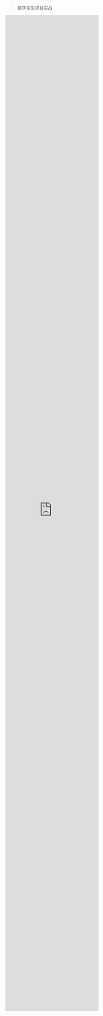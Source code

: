 > 数字孪生项目实战

<iframe src="https://www.bilibili.com/video/BV1qz421B75F/?vd_source=97f1d2f43cfb254aee6535dca8f8f4ee" scrolling="no" border="0" frameborder="no" framespacing="0" allowfullscreen="true" style="height:80vh;"> </iframe> 